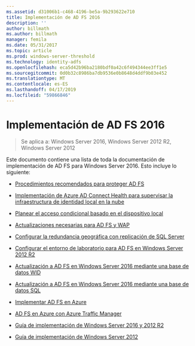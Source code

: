 ```yaml
---
ms.assetid: d31006b1-c468-4196-be5a-9b293622e710
title: Implementación de AD FS 2016
description: ''
author: billmath
ms.author: billmath
manager: femila
ms.date: 05/31/2017
ms.topic: article
ms.prod: windows-server-threshold
ms.technology: identity-adfs
ms.openlocfilehash: eca5d42b96ba2180bdf0a42c6f494344ee3ff1e5
ms.sourcegitcommit: 0d0b32c8986ba7db9536e0b8648d4ddf9b03e452
ms.translationtype: MT
ms.contentlocale: es-ES
ms.lasthandoff: 04/17/2019
ms.locfileid: "59866846"
---
```

# <a name="ad-fs-2016-deployment"></a>Implementación de AD FS 2016

>Se aplica a: Windows Server 2016, Windows Server 2012 R2, Windows Server 2012

Este documento contiene una lista de toda la documentación de implementación de AD FS para Windows Server 2016. Esto incluye lo siguiente:
  
* [Procedimientos recomendados para proteger AD FS](deployment/Best-Practices-Securing-AD-FS.md)

* [Implementación de Azure AD Connect Health para supervisar la infraestructura de identidad local en la nube](https://azure.microsoft.com/documentation/articles/active-directory-aadconnect-health)

* [Planear el acceso condicional basado en el dispositivo local](deployment/Plan-Device-based-Conditional-Access-on-Premises.md)

* [Actualizaciones necesarias para AD FS y WAP](deployment/updates-for-active-directory-federation-services-ad-fs.md)

* [Configurar la redundancia geográfica con replicación de SQL Server](deployment/Set-up-Geographic-Redundancy-with-SQL-Server-Replication.md)

* [Configurar el entorno de laboratorio para AD FS en Windows Server 2012 R2](deployment/Set-up-the-lab-environment-for-AD-FS-in-Windows-Server-2012-R2.md)
  

* [Actualización a AD FS en Windows Server 2016 mediante una base de datos WID](deployment/Upgrading-to-AD-FS-in-Windows-Server-2016.md)  

* [Actualización a AD FS en Windows Server 2016 mediante una base de datos SQL](deployment/Upgrading-to-AD-FS-in-Windows-Server-2016-SQL.md)  

* [Implementar AD FS en Azure](deployment/how-to-connect-fed-azure-adfs.md)

* [AD FS en Azure con Azure Traffic Manager](deployment/active-directory-adfs-in-azure-with-azure-traffic-manager.md)  

* [Guía de implementación de Windows Server 2016 y 2012 R2](deployment/Windows-Server-2012-R2-AD-FS-Deployment-Guide.md)

* [Guía de implementación de Windows Server 2012](deployment/Windows-Server-2012-AD-FS-Deployment-Guide.md)






